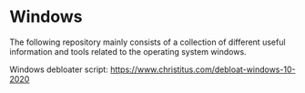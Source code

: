 # Windows

The following repository mainly consists of a collection of different useful information and tools related to the operating system windows.

Windows debloater script: https://www.christitus.com/debloat-windows-10-2020
